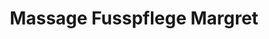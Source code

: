 ---
title: "Massage Fusspflege Margret"
url: /wiener-neudorf/massage-fusspflege-margret/
shop: Massage
---